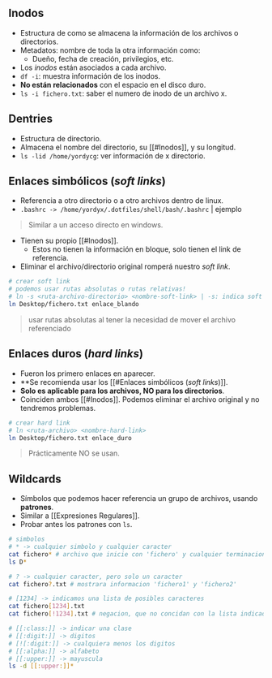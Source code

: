 ## Inodos

- Estructura de como se almacena la información de los archivos o directorios.
- Metadatos: nombre de toda la otra información como:
	- Dueño, fecha de creación, privilegios, etc.
- Los _inodos_ están asociados a cada archivo.
- `df -i`: muestra información de los inodos.
- **No están relacionados** con el espacio en el disco duro.
- `ls -i fichero.txt`: saber el numero de inodo de un archivo x.

## Dentries

- Estructura de directorio.
- Almacena el nombre del directorio, su [[#Inodos]], y su longitud.
- `ls -lid /home/yordycg`: ver información de x directorio.

## Enlaces simbólicos (_soft links_)

- Referencia a otro directorio o a otro archivos dentro de linux.
- `.bashrc -> /home/yordyx/.dotfiles/shell/bash/.bashrc` | ejemplo
> Similar a un acceso directo en windows.
- Tienen su propio [[#Inodos]].
	- Estos no tienen la información en bloque, solo tienen el link de referencia.
- Eliminar el archivo/directorio original romperá nuestro _soft link_.
```bash
# crear soft link 
# podemos usar rutas absolutas o rutas relativas!
# ln -s <ruta-archivo-directorio> <nombre-soft-link> | -s: indica soft link
ln Desktop/fichero.txt enlace_blando
```
> usar rutas absolutas al tener la necesidad de mover el archivo referenciado
## Enlaces duros (_hard links_)

- Fueron los primero enlaces en aparecer.
- **Se recomienda usar los [[#Enlaces simbólicos (_soft links_)]].
- **Solo es aplicable para los archivos, NO para los directorios**.
- Coinciden ambos [[#Inodos]]. Podemos eliminar el archivo original y no tendremos problemas.
```bash
# crear hard link
# ln <ruta-archivo> <nombre-hard-link>
ln Desktop/fichero.txt enlace_duro
```
> Prácticamente NO se usan.

## Wildcards

- Símbolos que podemos hacer referencia un grupo de archivos, usando **patrones**.
- Similar a [[Expresiones Regulares]].
- Probar antes los patrones con `ls`.
```bash
# simbolos
# * -> cualquier simbolo y cualquier caracter
cat fichero* # archivo que inicie con 'fichero' y cualquier terminacion
ls D*

# ? -> cualquier caracter, pero solo un caracter
cat fichero?.txt # mostrara informacion 'fichero1' y 'fichero2'

# [1234] -> indicamos una lista de posibles caracteres
cat fichero[1234].txt
cat fichero[!1234].txt # negacion, que no concidan con la lista indicada

# [[:class:]] -> indicar una clase
# [[:digit:]] -> digitos
# [![:digit:]] -> cualquiera menos los digitos
# [[:alpha:]] -> alfabeto
# [[:upper:]] -> mayuscula
ls -d [[:upper:]]*
```